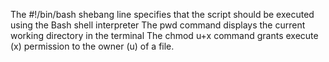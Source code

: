 The #!/bin/bash shebang line specifies that the script should be executed using the Bash shell interpreter
The pwd command displays the current working directory in the terminal
The chmod u+x command grants execute (x) permission to the owner (u) of a file.
